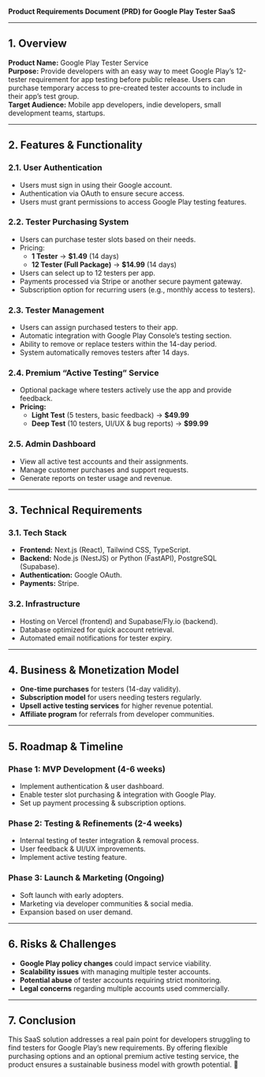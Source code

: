 **Product Requirements Document (PRD) for Google Play Tester SaaS**

---

## **1. Overview**
**Product Name:** Google Play Tester Service  
**Purpose:** Provide developers with an easy way to meet Google Play’s 12-tester requirement for app testing before public release. Users can purchase temporary access to pre-created tester accounts to include in their app’s test group.  
**Target Audience:** Mobile app developers, indie developers, small development teams, startups.  

---

## **2. Features & Functionality**

### **2.1. User Authentication**
- Users must sign in using their Google account.
- Authentication via OAuth to ensure secure access.
- Users must grant permissions to access Google Play testing features.

### **2.2. Tester Purchasing System**
- Users can purchase tester slots based on their needs.
- Pricing:
  - **1 Tester** → **$1.49** (14 days)
  - **12 Tester (Full Package)** → **$14.99** (14 days)
- Users can select up to 12 testers per app.
- Payments processed via Stripe or another secure payment gateway.
- Subscription option for recurring users (e.g., monthly access to testers).

### **2.3. Tester Management**
- Users can assign purchased testers to their app.
- Automatic integration with Google Play Console’s testing section.
- Ability to remove or replace testers within the 14-day period.
- System automatically removes testers after 14 days.

### **2.4. Premium “Active Testing” Service**
- Optional package where testers actively use the app and provide feedback.
- **Pricing:**
  - **Light Test** (5 testers, basic feedback) → **$49.99**
  - **Deep Test** (10 testers, UI/UX & bug reports) → **$99.99**

### **2.5. Admin Dashboard**
- View all active test accounts and their assignments.
- Manage customer purchases and support requests.
- Generate reports on tester usage and revenue.

---

## **3. Technical Requirements**

### **3.1. Tech Stack**
- **Frontend:** Next.js (React), Tailwind CSS, TypeScript.
- **Backend:** Node.js (NestJS) or Python (FastAPI), PostgreSQL (Supabase).
- **Authentication:** Google OAuth.
- **Payments:** Stripe.

### **3.2. Infrastructure**
- Hosting on Vercel (frontend) and Supabase/Fly.io (backend).
- Database optimized for quick account retrieval.
- Automated email notifications for tester expiry.

---

## **4. Business & Monetization Model**

- **One-time purchases** for testers (14-day validity).
- **Subscription model** for users needing testers regularly.
- **Upsell active testing services** for higher revenue potential.
- **Affiliate program** for referrals from developer communities.

---

## **5. Roadmap & Timeline**

### **Phase 1: MVP Development (4-6 weeks)**
- Implement authentication & user dashboard.
- Enable tester slot purchasing & integration with Google Play.
- Set up payment processing & subscription options.

### **Phase 2: Testing & Refinements (2-4 weeks)**
- Internal testing of tester integration & removal process.
- User feedback & UI/UX improvements.
- Implement active testing feature.

### **Phase 3: Launch & Marketing (Ongoing)**
- Soft launch with early adopters.
- Marketing via developer communities & social media.
- Expansion based on user demand.

---

## **6. Risks & Challenges**
- **Google Play policy changes** could impact service viability.
- **Scalability issues** with managing multiple tester accounts.
- **Potential abuse** of tester accounts requiring strict monitoring.
- **Legal concerns** regarding multiple accounts used commercially.

---

## **7. Conclusion**
This SaaS solution addresses a real pain point for developers struggling to find testers for Google Play’s new requirements. By offering flexible purchasing options and an optional premium active testing service, the product ensures a sustainable business model with growth potential. 🚀

